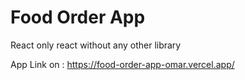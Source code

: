 # Food Order App
React only react without any other library 

App Link on : https://food-order-app-omar.vercel.app/
